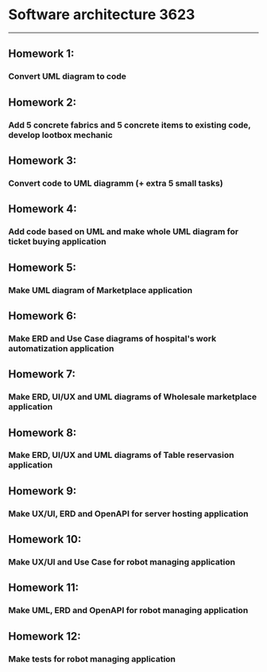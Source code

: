 # Software architecture 3623
---
## Homework 1:
### Convert UML diagram to code

## Homework 2:
### Add 5 concrete fabrics and 5 concrete items to existing code, develop lootbox mechanic

## Homework 3:
### Convert code to UML diagramm (+ extra 5 small tasks)

## Homework 4:
### Add code based on UML and make whole UML diagram for ticket buying application

## Homework 5:
### Make UML diagram of Marketplace application

## Homework 6:
### Make ERD and Use Case diagrams of hospital's work automatization application

## Homework 7:
### Make ERD, UI/UX and UML diagrams of Wholesale marketplace application

## Homework 8:
### Make ERD, UI/UX and UML diagrams of Table reservasion application

## Homework 9:
### Make UX/UI, ERD and OpenAPI for server hosting application

## Homework 10:
### Make UX/UI and Use Case for robot managing application

## Homework 11:
### Make UML, ERD and OpenAPI for robot managing application

## Homework 12:
### Make tests for robot managing application
